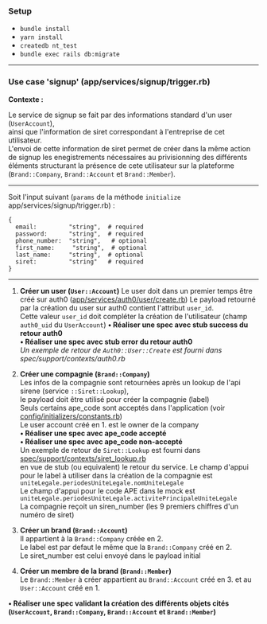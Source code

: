 ### Setup

- `bundle install`
- `yarn install`
- `createdb nt_test`
- `bundle exec rails db:migrate`

---

### Use case 'signup' (app/services/signup/trigger.rb)

**Contexte :**  

Le service de signup se fait par des informations standard d'un user (`UserAccount`),  
ainsi que l'information de siret correspondant à l'entreprise de cet utilisateur.  
L'envoi de cette information de siret permet de créer dans la même action de signup
les enegistrements nécessaires au privisionning des différents éléments structurant
la présence de cete utilisateur sur la plateforme (`Brand::Company`, `Brand::Account` et `Brand::Member`).

---

Soit l'input suivant (`params` de la méthode `initialize` app/services/signup/trigger.rb) :

```
{
  email:         "string",  # required
  password:      "string",  # required
  phone_number:  "string",   # optional
  first_name:     "string",  # optional
  last_name:     "string",  # optional
  siret:         "string"   # required
}
```

---

1. **Créer un user (`User::Account`)**
  Le user doit dans un premier temps être créé sur auth0 ([app/services/auth0/user/create.rb](./app/services/auth0/create.rb))
  Le payload retourné par la création du user sur auth0 contient l'attribut `user_id`.  
  Cette valeur `user_id` doit compléter la création de l'utilisateur (champ `auth0_uid` du `UserAccount`)
  **• Réaliser une spec avec stub success du retour auth0**  
  **• Réaliser une spec avec stub error du retour auth0**  
  *Un exemple de retour de `Auth0::User::Create` est fourni dans spec/support/contexts/auth0.rb*  

2. **Créer une compagnie (`Brand::Company`)**  
  Les infos de la compagnie sont retournées après un lookup de l'api sirene (service `::Siret::Lookup`),  
  le payload doit être utilisé pour créer la compagnie (label)  
  Seuls certains ape_code sont acceptés dans l'application (voir [config/initializers/constants.rb](config/initializers/constants.rb))  
  Le user account créé en 1. est le owner de la company  
  **• Réaliser une spec avec ape_code accepté**  
  **• Réaliser une spec avec ape_code non-accepté**  
  Un exemple de retour de `Siret::Lookup` est fourni dans [spec/support/contexts/siret_lookup.rb](spec/support/contexts/siret_lookup.rb)  
  en vue de stub (ou equivalent) le retour du service.
  Le champ d'appui pour le label à utiliser dans la création de la compagnie est `uniteLegale.periodesUniteLegale.nomUniteLegale`  
  Le champ d'appui pour le code APE dans le mock est `uniteLegale.periodesUniteLegale.activitePrincipaleUniteLegale`  
  La compagnie reçoit un siren_number (les 9 premiers chiffres d'un numéro de siret)

3. **Créer un brand (`Brand::Account`)**  
  Il appartient à la `Brand::Company` créée en 2.  
  Le label est par defaut le même que la `Brand::Company` créé en 2.  
  Le siret_number est celui envoyé dans le payload initial

4. **Créer un membre de la brand (`Brand::Member`)**  
  Le `Brand::Member` à créer appartient au `Brand::Account` créé en 3. et au `User::Account` créé en 1.

**• Réaliser une spec validant la création des différents objets cités (`UserAccount`, `Brand::Company`, `Brand::Account` et `Brand::Member`)**
